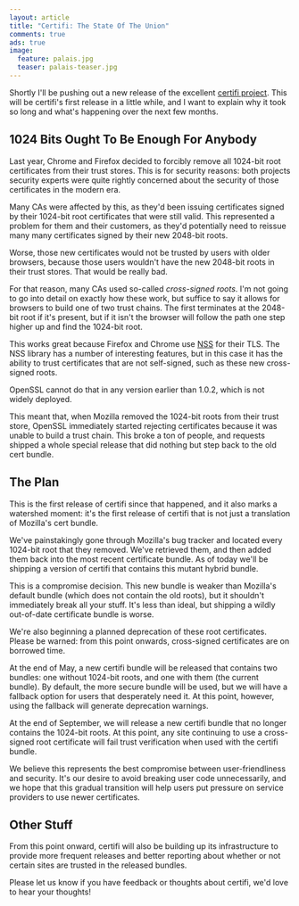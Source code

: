 ```yaml
---
layout: article
title: "Certifi: The State Of The Union"
comments: true
ads: true
image:
  feature: palais.jpg
  teaser: palais-teaser.jpg
---
```


Shortly I'll be pushing out a new release of the excellent [certifi project](http://certifi.io/en/latest/). This will be certifi's first release in a little while, and I want to explain why it took so long and what's happening over the next few months.

## 1024 Bits Ought To Be Enough For Anybody

Last year, Chrome and Firefox decided to forcibly remove all 1024-bit root certificates from their trust stores. This is for security reasons: both projects security experts were quite rightly concerned about the security of those certificates in the modern era.

Many CAs were affected by this, as they'd been issuing certificates signed by their 1024-bit root certificates that were still valid. This represented a problem for them and their customers, as they'd potentially need to reissue many many certificates signed by their new 2048-bit roots.

Worse, those new certificates would not be trusted by users with older browsers, because those users wouldn't have the new 2048-bit roots in their trust stores. That would be really bad.

For that reason, many CAs used so-called *cross-signed roots*. I'm not going to go into detail on exactly how these work, but suffice to say it allows for browsers to build one of two trust chains. The first terminates at the 2048-bit root if it's present, but if it isn't the browser will follow the path one step higher up and find the 1024-bit root.

This works great because Firefox and Chrome use [NSS](https://developer.mozilla.org/en-US/docs/Mozilla/Projects/NSS) for their TLS. The NSS library has a number of interesting features, but in this case it has the ability to trust certificates that are not self-signed, such as these new cross-signed roots.

OpenSSL cannot do that in any version earlier than 1.0.2, which is not widely deployed.

This meant that, when Mozilla removed the 1024-bit roots from their trust store, OpenSSL immediately started rejecting certificates because it was unable to build a trust chain. This broke a ton of people, and requests shipped a whole special release that did nothing but step back to the old cert bundle.

## The Plan

This is the first release of certifi since that happened, and it also marks a watershed moment: it's the first release of certifi that is not just a translation of Mozilla's cert bundle.

We've painstakingly gone through Mozilla's bug tracker and located every 1024-bit root that they removed. We've retrieved them, and then added them back into the most recent certificate bundle. As of today we'll be shipping a version of certifi that contains this mutant hybrid bundle.

This is a compromise decision. This new bundle is weaker than Mozilla's default bundle (which does not contain the old roots), but it shouldn't immediately break all your stuff. It's less than ideal, but shipping a wildly out-of-date certificate bundle is worse.

We're also beginning a planned deprecation of these root certificates. Please be warned: from this point onwards, cross-signed certificates are on borrowed time.

At the end of May, a new certifi bundle will be released that contains two bundles: one without 1024-bit roots, and one with them (the current bundle). By default, the more secure bundle will be used, but we will have a fallback option for users that desperately need it. At this point, however, using the fallback will generate deprecation warnings.

At the end of September, we will release a new certifi bundle that no longer contains the 1024-bit roots. At this point, any site continuing to use a cross-signed root certificate will fail trust verification when used with the certifi bundle.

We believe this represents the best compromise between user-friendliness and security. It's our desire to avoid breaking user code unnecessarily, and we hope that this gradual transition will help users put pressure on service providers to use newer certificates.

## Other Stuff

From this point onward, certifi will also be building up its infrastructure to provide more frequent releases and better reporting about whether or not certain sites are trusted in the released bundles.

Please let us know if you have feedback or thoughts about certifi, we'd love to hear your thoughts!